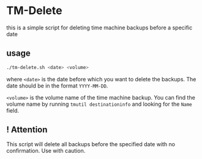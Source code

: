 # TM-Delete
this is a simple script for deleting time machine backups before a specific date

## usage
```bash
./tm-delete.sh <date> <volume>
```
where `<date>` is the date before which you want to delete the backups. The date should be in the format `YYYY-MM-DD`.
        
`<volume>` is the volume name of the time machine backup. You can find the volume name by running `tmutil destinationinfo` and looking for the `Name` field.

## ! Attention
This script will delete all backups before the specified date with no confirmation. Use with caution.